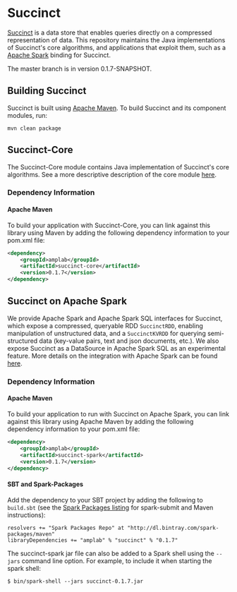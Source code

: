 Succinct
========

[Succinct](http://succinct.cs.berkeley.edu) is a data store that enables queries
directly on a compressed representation of data. This repository maintains the 
Java implementations of Succinct's core algorithms, and applications that 
exploit them, such as a [Apache Spark](http://spark.apache.org/) binding for Succinct.

The master branch is in version 0.1.7-SNAPSHOT.

## Building Succinct

Succinct is built using [Apache Maven](http://maven.apache.org/).
To build Succinct and its component modules, run:

    mvn clean package

## Succinct-Core

The Succinct-Core module contains Java implementation of Succinct's core
algorithms. See a more descriptive description of the core module 
[here](core/README.md).

### Dependency Information

#### Apache Maven

To build your application with Succinct-Core, you can link against this library
using Maven by adding the following dependency information to your pom.xml file:

```xml
<dependency>
    <groupId>amplab</groupId>
    <artifactId>succinct-core</artifactId>
    <version>0.1.7</version>
</dependency>
```

## Succinct on Apache Spark
We provide Apache Spark and Apache Spark SQL interfaces for Succinct, which
expose a compressed, queryable RDD `SuccinctRDD`, enabling manipulation of 
unstructured data, and a `SuccinctKVRDD` for querying semi-structured data
(key-value pairs, text and json documents, etc.). We also expose Succinct
as a DataSource in Apache Spark SQL as an experimental feature. More details on
the integration with Apache Spark can be found [here](spark/README.md).

### Dependency Information

#### Apache Maven

To build your application to run with Succinct on Apache Spark, you can link against this 
library using Apache Maven by adding the following dependency information to your pom.xml file:

```xml
<dependency>
    <groupId>amplab</groupId>
    <artifactId>succinct-spark</artifactId>
    <version>0.1.7</version>
</dependency>
```

#### SBT and Spark-Packages

Add the dependency to your SBT project by adding the following to `build.sbt` 
(see the [Spark Packages listing](http://spark-packages.org/package/amplab/succinct)
for spark-submit and Maven instructions):

```
resolvers += "Spark Packages Repo" at "http://dl.bintray.com/spark-packages/maven"
libraryDependencies += "amplab" % "succinct" % "0.1.7"
```

The succinct-spark jar file can also be added to a Spark shell using the 
`--jars` command line option. For example, to include it when starting the 
spark shell:

```
$ bin/spark-shell --jars succinct-0.1.7.jar
```
